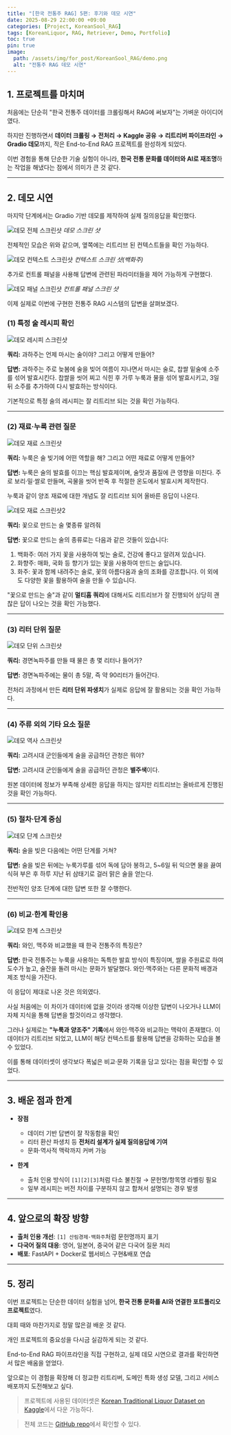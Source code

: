 ```yaml
---
title: "[한국 전통주 RAG] 5편: 후기와 데모 시연"
date: 2025-08-29 22:00:00 +09:00
categories: [Project, KoreanSool_RAG]
tags: [KoreanLiquor, RAG, Retriever, Demo, Portfolio]
toc: true
pin: true
image:
  path: /assets/img/for_post/KoreanSool_RAG/demo.png
  alt: "전통주 RAG 데모 시연"
---
```


## 1. 프로젝트를 마치며

처음에는 단순히 "한국 전통주 데이터를 크롤링해서 RAG에 써보자"는 가벼운 아이디어였다.

하지만 진행하면서 **데이터 크롤링 → 전처리 → Kaggle 공유 → 리트리버 파이프라인 → Gradio 데모**까지, 작은 End-to-End RAG 프로젝트를 완성하게 되었다.

이번 경험을 통해 단순한 기술 실험이 아니라, **한국 전통 문화를 데이터와 AI로 재조명**하는 작업을 해냈다는 점에서 의미가 큰 것 같다.

---

## 2. 데모 시연

마지막 단계에서는 Gradio 기반 데모를 제작하여 실제 질의응답을 확인했다.

![데모 전체 스크린샷](/assets/img/for_post/KoreanSool_RAG/demo.png)
*데모 스크린 샷*

전체적인 모습은 위와 같으며, 옆쪽에는 리트리브 된 컨텍스트들을 확인 가능하다.

![데모 컨텍스트 스크린샷](/assets/img/for_post/KoreanSool_RAG/demo_context.png)
*컨텍스트 스크린 샷(백화주)*

추가로 컨트롤 패널을 사용해 답변에 관련된 파라미터들을 제어 가능하게 구현했다.

![데모 패널 스크린샷](/assets/img/for_post/KoreanSool_RAG/demo_panel.png)
*컨트롤 패널 스크린 샷*

이제 실제로 이번에 구현한 전통주 RAG 시스템의 답변을 살펴보겠다.

### (1) 특정 술 레시피 확인

![데모 레시피 스크린샷](/assets/img/for_post/KoreanSool_RAG/demo1.png)

**쿼리:** 과하주는 언제 마시는 술이야? 그리고 어떻게 만들어?

**답변:** 과하주는 주로 늦봄에 술을 빚어 여름이 지나면서 마시는 술로, 찹쌀 밑술에 소주를 섞어 발효시킨다. 찹쌀을 씻어 찌고 식힌 후 가루 누룩과 물을 섞어 발효시키고, 3일 뒤 소주를 추가하여 다시 발효하는 방식이다.

기본적으로 특정 술의 레시피는 잘 리트리브 되는 것을 확인 가능하다.

---

### (2) 재료·누룩 관련 질문

![데모 재료 스크린샷](/assets/img/for_post/KoreanSool_RAG/demo2.png)

**쿼리:** 누룩은 술 빚기에 어떤 역할을 해? 그리고 어떤 재료로 어떻게 만들어?

**답변:** 누룩은 술의 발효를 이끄는 핵심 발효제이며, 술맛과 품질에 큰 영향을 미친다. 주로 보리·밀·쌀로 만들며, 곡물을 씻어 반죽 후 적절한 온도에서 발효시켜 제작한다.

누룩과 같이 양조 재료에 대한 개념도 잘 리트리브 되어 올바른 응답이 나온다.

![데모 재료 스크린샷2](/assets/img/for_post/KoreanSool_RAG/demo3.png)

**쿼리:** 꽃으로 만드는 술 몇종류 알려줘

**답변:** 꽃으로 만드는 술의 종류로는 다음과 같은 것들이 있습니다:
1. 백화주: 여러 가지 꽃을 사용하여 빚는 술로, 건강에 좋다고 알려져 있습니다.
2. 화향주: 매화, 국화 등 향기가 있는 꽃을 사용하여 만드는 술입니다.
3. 화주: 꽃과 함께 내려주는 술로, 꽃의 아름다움과 술의 조화를 강조합니다.
이 외에도 다양한 꽃을 활용하여 술을 만들 수 있습니다.

"꽃으로 만드는 술"과 같이 **멀티홉 쿼리**에 대해서도 리트리브가 잘 진행되어 상당히 괜찮은 답이 나오는 것을 확인 가능했다.

---

### (3) 리터 단위 질문

![데모 단위 스크린샷](/assets/img/for_post/KoreanSool_RAG/demo4.png)

**쿼리:** 경면녹파주를 만들 때 물은 총 몇 리터나 들어가?

**답변:** 경면녹파주에는 물이 총 5말, 즉 약 90리터가 들어간다.  

전처리 과정에서 만든 **리터 단위 파생치**가 실제로 응답에 잘 활용되는 것을 확인 가능하다.

---

### (4) 주류 외의 기타 요소 질문

![데모 역사 스크린샷](/assets/img/for_post/KoreanSool_RAG/demo5.png)

**쿼리:** 고려시대 군인들에게 술을 공급하던 관청은 뭐야?

**답변:** 고려시대 군인들에게 술을 공급하던 관청은 **별주색**이다.  

원본 데이터에 정보가 부족해 상세한 응답을 하지는 않지만 리트리브는 올바르게 진행된 것을 확인 가능하다.

---

### (5) 절차·단계 중심

![데모 단계 스크린샷](/assets/img/for_post/KoreanSool_RAG/demo6.png)

**쿼리:** 술을 빚은 다음에는 어떤 단계를 거쳐?

**답변:** 술을 빚은 뒤에는 누룩가루를 섞어 독에 담아 봉하고, 5~6일 뒤 익으면 물을 끓여 식혀 부은 후 하루 지난 뒤 삼태기로 걸러 맑은 술을 얻는다.

전반적인 양조 단계에 대한 답변 또한 잘 수행한다.

---

### (6) 비교·한계 확인용

![데모 한계 스크린샷](/assets/img/for_post/KoreanSool_RAG/demo7.png)

**쿼리:** 와인, 맥주와 비교했을 때 한국 전통주의 특징은?

**답변:** 한국 전통주는 누룩을 사용하는 독특한 발효 방식이 특징이며, 쌀을 주원료로 하여 도수가 높고, 술잔을 돌려 마시는 문화가 발달했다. 와인·맥주와는 다른 문화적 배경과 제조 방식을 가진다.  

이 응답이 제대로 나온 것은 의외였다.

사실 처음에는 이 차이가 데이터에 없을 것이라 생각해 이상한 답변이 나오거나 LLM이 자체 지식을 통해 답변을 할것이라고 생각했다.

그러나 실제로는 **"누룩과 양조주" 기록**에서 와인·맥주와 비교하는 맥락이 존재했다. 이 데이터가 리트리브 되었고, LLM이 해당 컨텍스트를 활용해 답변을 강화하는 모습을 볼 수 있었다. 

이를 통해 데이터셋이 생각보다 폭넓은 비교·문화 기록을 담고 있다는 점을 확인할 수 있었다.

---

## 3. 배운 점과 한계

- **장점**  
  - 데이터 기반 답변이 잘 작동함을 확인  
  - 리터 환산 파생치 등 **전처리 설계가 실제 질의응답에 기여**  
  - 문화·역사적 맥락까지 커버 가능  

- **한계**  
  - 출처 인용 방식이 `[1][2][3]`처럼 다소 불친절 → 문헌명/항목명 라벨링 필요  
  - 일부 레시피는 버전 차이를 구분하지 않고 합쳐서 설명되는 경우 발생  

---

## 4. 앞으로의 확장 방향

- **출처 인용 개선**: `[1] 산림경제·백화주`처럼 문헌명까지 표기  
- **다국어 질의 대응**: 영어, 일본어, 중국어 같은 다국어 질문 처리  
- **배포**: FastAPI + Docker로 웹서비스 구현&배포 연습

---

## 5. 정리

이번 프로젝트는 단순한 데이터 실험을 넘어, **한국 전통 문화를 AI와 연결한 포트폴리오 프로젝트**였다.

대회 때와 마찬가지로 정말 많은걸 배운 것 같다.

개인 프로젝트의 중요성을 다시금 실감하게 되는 것 같다.

End-to-End RAG 파이프라인을 직접 구현하고, 실제 데모 시연으로 결과를 확인하면서 많은 배움을 얻었다.  

앞으로는 이 경험을 확장해 더 정교한 리트리버, 도메인 특화 생성 모델, 그리고 서비스 배포까지 도전해보고 싶다.  

> 프로젝트에 사용된 데이터셋은 [Korean Traditional Liquor Dataset on Kaggle](https://www.kaggle.com/datasets/jaeukhan/korean-traditional-liquor-dataset)에서 다운 가능하다.

> 전체 코드는 [GitHub repo](https://github.com/Jaeuk-Han/korean-traditional-liquor-dataset)에서 확인할 수 있다.
